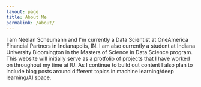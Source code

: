 ```yaml
---
layout: page
title: About Me
permalink: /about/
---
```


I am Neelan Scheumann and I'm currently a Data Scientist at OneAmerica Financial Partners in Indianapolis, IN. I am also currently a student at Indiana University Bloomington in the Masters of Science in Data Science program. This website will initially serve as a protfolio of projects that I have worked on throughout my time at IU. As I continue to build out content I also plan to include blog posts around different topics in machine learning/deep learning/AI space. 
